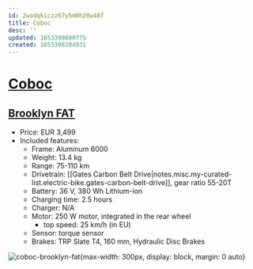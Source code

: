```yaml
---
id: 2wodqkiczz67y5m0h20w48f
title: Coboc
desc: ''
updated: 1653398600775
created: 1653398204931
---
```

# [Coboc](https://www.coboc.biz/en/)

## [Brooklyn FAT](https://www.coboc.biz/en/product/brooklyn-fat/)

- Price: EUR 3,499
- Included features:
    - Frame: Aluminum 6000
    - Weight: 13.4 kg
    - Range: 75-110 km
    - Drivetrain: [[Gates Carbon Belt Drive|notes.misc.my-curated-list.electric-bike.gates-carbon-belt-drive]], gear ratio 55-20T
    - Battery: 36 V, 380 Wh Lithium-ion
    - Charging time: 2.5 hours
    - Charger: N/A
    - Motor: 250 W motor, integrated in the rear wheel
        - top speed: 25 km/h (in EU)
    - Sensor: torque sensor
    - Brakes: TRP Slate T4, 160 mm, Hydraulic Disc Brakes

![coboc-brooklyn-fat](https://www.coboc.biz/content/uploads/2020/10/2020_Brooklyn-Fat_side-1680x1120.png){max-width: 300px, display: block, margin: 0 auto}